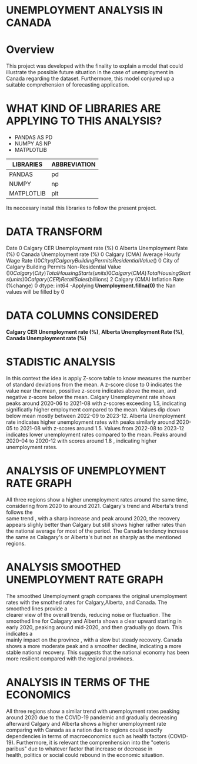 # UNEMPLOYMENT ANALYSIS IN CANADA

# Overview
This project was developed with the finality to explain a model that could illustrate the possible future situation in the case of unemployment in Canada regarding the dataset. Furthermore, this model conjured up a suitable comprehension of forecasting application.

# WHAT KIND OF LIBRARIES ARE APPLYING TO THIS ANALYSIS?
- PANDAS AS PD
- NUMPY AS NP
- MATPLOTLIB
  
| LIBRARIES  | ABBREVIATION |
|------------|--------------|
| PANDAS     | pd           |
| NUMPY      | np           |
| MATPLOTLIB | plt          |


Its neccesary install this libraries to follow the present project.

# DATA TRANSFORM
Date                                                          0
Calgary CER Unemployment rate (%)                             0
Alberta Unemployment Rate (%)                                 0
Canada Unemployment rate (%)                                  0
Calgary (CMA) Average Hourly Wage Rate ($)                    0
City of Calgary Building Permits Residential Value ($)        0
City of Calgary Building Permits Non-Residential Value ($)    0
Calgary (City) Total Housing Starts (units)                   0
Calgary (CMA) Total Housing Starts (units)                    0
Calgary (CER) Retail Sales ($billions)                        2
Calgary (CMA) Inflation Rate (%change)                        0
dtype: int64
-Applying **Unemployment.fillna(0)** the Nan values will be filled by 0 
# DATA COLUMNS CONSIDERED

**Calgary CER Unemployment rate (%)**, **Alberta Unemployment Rate (%)**, **Canada Unemployment rate (%)**

# STADISTIC ANALYSIS
In this context the idea is apply Z-score table to know measures the number of standard deviations from the mean. A z-score close to 0 indicates the value near the mean, possitive z-score indicates above the mean, and negative z-score below the mean. Calgary Unemployment rate shows peaks around 2020-06 to 2021-08 with z-scores exceeding 1.5, indicating significatly higher employment compared to the mean. Values dip down below mean mostly between 2022-09 to 2023-12. Alberta Unemployment rate indicates higher unemployment rates with peaks similarly around 2020-05 to 2021-08 with z-scores around 1.5. Values from 2022-08 to 2023-12 indicates lower unemployment rates compared to the mean. Peaks around 2020-04 to 2020-12 with scores around 1.8 , indicating higher unemployment rates.

# ANALYSIS OF UNEMPLOYMENT RATE GRAPH
  All three regions show a higher unemployment rates around the same time, considering from 2020 to around 2021. Calgary's trend and Alberta's trend follows the   
  same  trend , with a sharp increase and peak around 2020, the recovery appears slighly better than Calgary but still shows higher rather rates than the national 
  average for most of the period. The Canada tendency increase the same as Calagary's or Alberta's but not as sharply as the mentioned regions.

# ANALYSIS SMOOTHED UNEMPLOYMENT RATE GRAPH
  The smoothed Unemployment graph  compares the original unemployment rates with the smothed rates for Calgary,Alberta, and Canada. The smoothed lines provide a   
  clearer view of the overall trends, reducing noise or fluctuation.
  The smoothed line for Calagary and Alberta shows a clear upward starting in early 2020, peaking around mid-2020, and then gradually go down. This indicates a   
  mainly impact  on the province , with a slow but steady recovery. Canada shows a more moderate peak and a smoother decline, indicating a more stable national 
  recovery. This suggests that the national economy has been more resilient compared with the regional provinces.  
# ANALYSIS IN TERMS OF THE ECONOMICS
  All three regions show a similar trend with unemployment rates peaking around 2020 due to the COVID-19 pandemic and gradually decreasing afterward
  Calgary and Alberta shows a higher unemployment rate comparing with Canada as a nation due to regions could specify dependencies in terms of macroeconomics such    as health factors (COVID-19). Furthermore, it is relevant the comprenhension into the "ceteris paribus" due to whatever factor that  increase or decrease in   
  health, politics or social could rebound in the economic situation.
 
  



